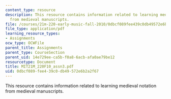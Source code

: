 ```yaml
---
content_type: resource
description: This resource contains information related to learning medieval notation
  from medieval manuscripts.
file: /courses/21m-220-early-music-fall-2010/0dbcf089fee439c0db49572e6b2a2f67_MIT21M_220F10_assn3.pdf
file_type: application/pdf
learning_resource_types:
- Assignments
ocw_type: OCWFile
parent_title: Assignments
parent_type: CourseSection
parent_uid: 14e729ee-ca5b-f0a8-6acb-afa0ae79be12
resourcetype: Document
title: MIT21M_220F10_assn3.pdf
uid: 0dbcf089-fee4-39c0-db49-572e6b2a2f67
---
```

This resource contains information related to learning medieval notation from medieval manuscripts.

